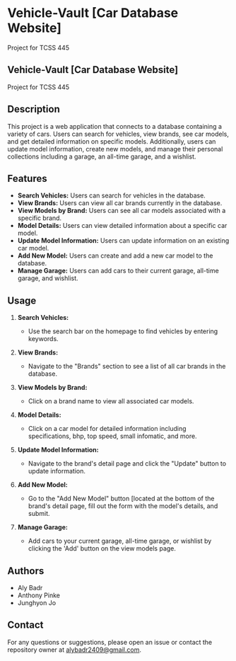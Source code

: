 # Vehicle-Vault [Car Database Website]
Project for TCSS 445
## Vehicle-Vault [Car Database Website]
Project for TCSS 445


## Description
This project is a web application that connects to a database containing a variety of cars. Users can search for vehicles, view brands, see car models, and get detailed information on specific models. Additionally, users can update model information, create new models, and manage their personal collections including a garage, an all-time garage, and a wishlist.

## Features
- **Search Vehicles:** Users can search for vehicles in the database.
- **View Brands:** Users can view all car brands currently in the database.
- **View Models by Brand:** Users can see all car models associated with a specific brand.
- **Model Details:** Users can view detailed information about a specific car model.
- **Update Model Information:** Users can update information on an existing car model.
- **Add New Model:** Users can create and add a new car model to the database.
- **Manage Garage:** Users can add cars to their current garage, all-time garage, and wishlist.


## Usage

1. **Search Vehicles:**
   - Use the search bar on the homepage to find vehicles by entering keywords.

2. **View Brands:**
   - Navigate to the "Brands" section to see a list of all car brands in the database.

3. **View Models by Brand:**
   - Click on a brand name to view all associated car models.

4. **Model Details:**
   - Click on a car model for detailed information including specifications, bhp, top speed, small infomatic, and more.

5. **Update Model Information:**
   - Navigate to the brand's detail page and click the "Update" button to update information.

6. **Add New Model:**
   - Go to the "Add New Model" button [located at the bottom of the brand's detail page, fill out the form with the model's details, and submit.

7. **Manage Garage:**
   - Add cars to your current garage, all-time garage, or wishlist by clicking the 'Add' button on the view models page.

## Authors
- Aly Badr  
- Anthony Pinke
- Junghyon Jo

## Contact
For any questions or suggestions, please open an issue or contact the repository owner at alybadr2409@gmail.com.

